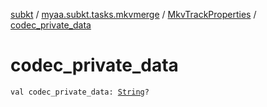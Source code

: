 [subkt](../../index.md) / [myaa.subkt.tasks.mkvmerge](../index.md) / [MkvTrackProperties](index.md) / [codec_private_data](./codec_private_data.md)

# codec_private_data

`val codec_private_data: `[`String`](https://kotlinlang.org/api/latest/jvm/stdlib/kotlin/-string/index.html)`?`